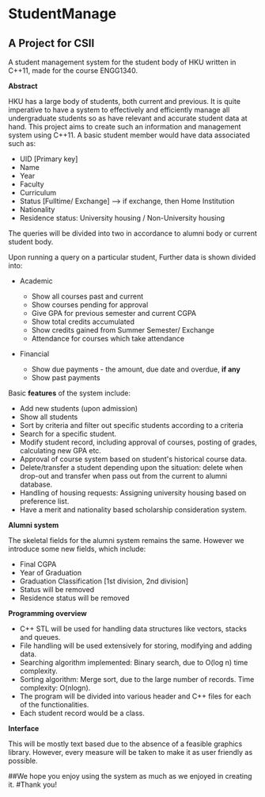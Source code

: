 # StudentManage
## A Project for CSII

A student management system for the student body of HKU written in C++11, made for the course ENGG1340.

**Abstract**

HKU has a large body of students, both current and previous. It is quite imperative to have a system to effectively and efficiently manage all undergraduate students so as have relevant and accurate student data at hand. This project aims to create such an information and management system using C++11. A basic student member would have data associated such as:

- UID [Primary key]
- Name
- Year
- Faculty
- Curriculum
- Status [Fulltime/ Exchange] --> if exchange, then Home Institution
- Nationality
- Residence status: University housing / Non-University housing

The queries will be divided into two in accordance to alumni body or current student body.

Upon running a query on a particular student, Further data is shown divided into:
- Academic
  - Show all courses past and current
  - Show courses pending for approval
  - Give GPA for previous semester and current CGPA
  - Show total credits accumulated
  - Show credits gained from Summer Semester/ Exchange
  - Attendance for courses which take attendance

- Financial
  - Show due payments - the amount, due date and overdue, **if any**
  - Show past payments

Basic **features** of the system include:
- Add new students (upon admission)
- Show all students
- Sort by criteria and filter out specific students according to a criteria
- Search for a specific student.
- Modify student record, including approval of courses, posting of grades, calculating new GPA etc.
- Approval of course system based on student's historical course data.
- Delete/transfer a student depending upon the situation: delete when drop-out and transfer when pass out from the current to alumni database.
- Handling of housing requests: Assigning university housing based on preference list.
- Have a merit and nationality based scholarship consideration system.

**Alumni system**

The skeletal fields for the alumni system remains the same. However we introduce some new fields, which include:
- Final CGPA
- Year of Graduation
- Graduation Classification [1st division, 2nd division]
- Status will be removed
- Residence status will be removed

**Programming overview**
  - C++ STL will be used for handling data structures like vectors, stacks and queues.
  - File handling will be used extensively for storing, modifying and adding data.
  - Searching algorithm implemented: Binary search, due to O(log n) time complexity.
  - Sorting algorithm: Merge sort, due to the large number of records. Time complexity: O(nlogn).
  - The program will be divided into various header and C++ files for each of the functionalities.
  - Each student record would be a class.

**Interface**

This will be mostly text based due to the absence of a feasible graphics library. However, every measure will be taken to make it as user friendly as possible.

##We hope you enjoy using the system as much as we enjoyed in creating it.
#Thank you!
